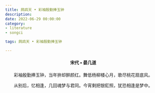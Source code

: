 ```yaml
---
title: 鹧鸪天 • 彩袖殷勤捧玉钟
description:
date: 2022-06-29 00:00:00
category:
- literature
- songci

tags: 鹧鸪天 • 彩袖殷勤捧玉钟

---
```


<div id="poem-author">
    宋代 • 晏几道
</div>
<div id="poem-body">
<p class="poem-paragraph">彩袖殷勤捧玉钟，当年拚却醉颜红。舞低杨柳楼心月，歌尽桃花扇底风。</p>
<p class="poem-paragraph">从别后，忆相逢，几回魂梦与君同。今宵剩把银釭照，犹恐相逢是梦中。</p>

</div>

<style>

#poem-author {
    width: 100%;
    text-align: center;
    margin: 20px 0;
    font-weight: bold;
}
#poem-body {
    width: 100%;
    text-align: center;
}
.poem-paragraph {
    font-family: "仿宋"
}

</style>